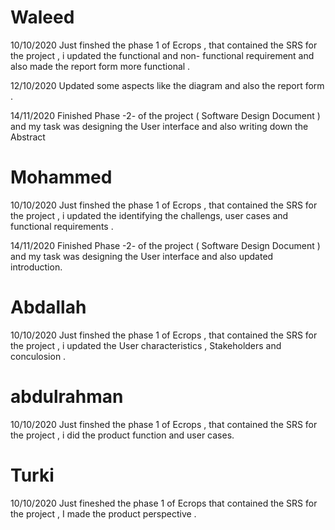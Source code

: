 # Waleed
10/10/2020 Just finshed the phase 1 of Ecrops , that contained the SRS for the project , i updated the functional and non- functional requirement and also made the report form more functional .

12/10/2020 Updated some aspects like the diagram and also the report form  .

14/11/2020 Finished Phase -2- of the project ( Software Design Document ) and my task was designing the User interface and also writing down the Abstract

# Mohammed

10/10/2020 Just finshed the phase 1 of Ecrops , that contained the SRS for the project , i updated the identifying the challengs, user cases and functional requirements . 

14/11/2020 Finished Phase -2- of the project ( Software Design Document ) and my task was designing the User interface and also updated introduction. 

# Abdallah
10/10/2020 Just finshed the phase 1 of Ecrops , that contained the SRS for the project , i updated the User characteristics , Stakeholders and conculosion .

# abdulrahman
10/10/2020 Just finshed the phase 1 of Ecrops , that contained the SRS for the project , i did the product function and user cases.

# Turki 
10/10/2020 Just fineshed the phase 1 of Ecrops that contained the SRS for the project , I made the product perspective .
